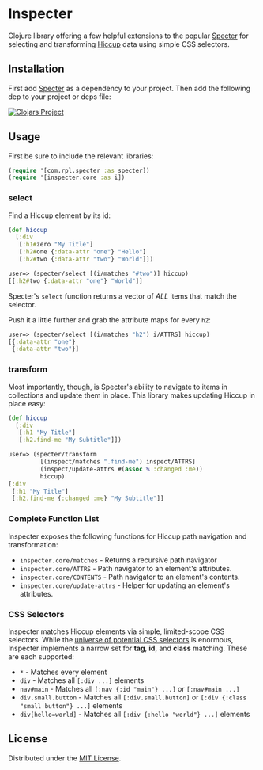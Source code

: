 # Inspecter

Clojure library offering a few helpful extensions to the
popular [Specter](https://github.com/redplanetlabs/specter)
for selecting and transforming [Hiccup](https://github.com/weavejester/hiccup) data using
simple CSS selectors.

## Installation
First add [Specter](https://github.com/redplanetlabs/specter) as a dependency to
your project. Then add the following dep to your project or deps file:

[![Clojars Project](https://img.shields.io/clojars/v/com.teachbanzai/inspecter.svg)](https://clojars.org/com.teachbanzai/inspecter)

## Usage

First be sure to include the relevant libraries:

```clojure
(require '[com.rpl.specter :as specter])
(require '[inspecter.core :as i])
```

### select

Find a Hiccup element by its id:

```clojure
(def hiccup
  [:div
   [:h1#zero "My Title"]
   [:h2#one {:data-attr "one"} "Hello"]
   [:h2#two {:data-attr "two"} "World"]])

user=> (specter/select [(i/matches "#two")] hiccup)
[[:h2#two {:data-attr "one"} "World"]]
```

Specter's `select` function returns a vector of _ALL_ items that match the selector.

Push it a little further and grab the attribute maps for every `h2`:

```clojure
user=> (specter/select [(i/matches "h2") i/ATTRS] hiccup)
[{:data-attr "one"}
 {:data-attr "two"}]
```

### transform

Most importantly, though, is Specter's ability to navigate to items in collections and update 
them in place. This library makes updating Hiccup in place easy:

```clojure
(def hiccup
  [:div
   [:h1 "My Title"]
   [:h2.find-me "My Subtitle"]])

user=> (specter/transform
         [(inspect/matches ".find-me") inspect/ATTRS]
         (inspect/update-attrs #(assoc % :changed :me))
         hiccup)
[:div
 [:h1 "My Title"]
 [:h2.find-me {:changed :me} "My Subtitle"]]
```

### Complete Function List

Inspecter exposes the following functions for Hiccup path navigation and transformation:

- `inspecter.core/matches` - Returns a recursive path navigator
- `inspecter.core/ATTRS` - Path navigator to an element's attributes.
- `inspecter.core/CONTENTS` - Path navigator to an element's contents.
- `inspecter.core/update-attrs` - Helper for updating an element's attributes.

### CSS Selectors

Inspecter matches Hiccup elements via simple, limited-scope CSS selectors. While the 
[universe of potential CSS selectors](https://www.w3.org/TR/selectors-4/) is enormous, 
Inspecter implements a narrow set for **tag**, **id**, and **class** matching. These are each supported:

* `*` - Matches every element
* `div` - Matches all `[:div ...]` elements
* `nav#main` - Matches all `[:nav {:id "main"} ...]` or `[:nav#main ...]`
* `div.small.button` - Matches all `[:div.small.button]` or `[:div {:class "small button"} ...]` elements
* `div[hello=world]` - Matches all `[:div {:hello "world"} ...]` elements
 
## License

Distributed under the [MIT License](https://github.com/banzai-inc/inspecter/blob/main/LICENSE).
